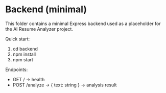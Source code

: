 # Backend (minimal)

This folder contains a minimal Express backend used as a placeholder for the AI Resume Analyzer project.

Quick start:

1. cd backend
2. npm install
3. npm start

Endpoints:
- GET / -> health
- POST /analyze -> { text: string } -> analysis result
